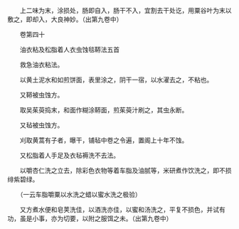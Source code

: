 <!-- { "loadSidebar": true } -->
　　上二味为末，涂损处，肠即自入，肠干不入，宜割去干处讫，用粟谷叶为末以敷之，即却入，大良神妙。（出第九卷中）

　　卷第四十

　　油衣粘及松脂着人衣虫蚀毯鞯法五首

　　救急油衣粘法。

　　以黄土泥水和如煎饼面，表里涂之，阴干一宿，以水濯去之，不粘也。

　　又鞯被虫蚀方。

　　取吴茱萸捣末，和面作糊涂鞯面，煎茱萸汁刷之，其虫永断。

　　又毡被虫蚀方。

　　刈取黄蒿有子者，曝干，铺毡中卷之令遍，置阁上十年不蚀。

　　又松脂着人手足及衣毡褥洗不去法。

　　以嚼杏仁洗之立去，除彩色衣物等着车脂及油腻等，米研煮作饮洗之，即不损绯紫碧绿。

　　（一云车脂嚼粟以水洗之蜡以蜜水洗之极验）

　　又方煮水便和皂荚洗佳，以酒洗亦佳，以蜜和汤洗之，平复不损色，并试有功，虽是小事，亦为切要，以附之服饵之未。（出第九卷中）

　　
